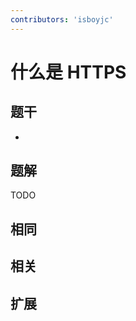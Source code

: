 ```yaml
---
contributors: 'isboyjc'
---
```


# 什么是 HTTPS 


## 题干

- 



## 题解

<!-- ::: details 点我查看题解 -->

  TODO

<!-- ::: -->



## 相同


## 相关


## 扩展

